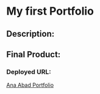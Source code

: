 # My first Portfolio

## Description:


## 


## Final Product:


### Deployed URL:
[Ana Abad Portfolio](https://abanae.github.io/My_Portfolio/)
